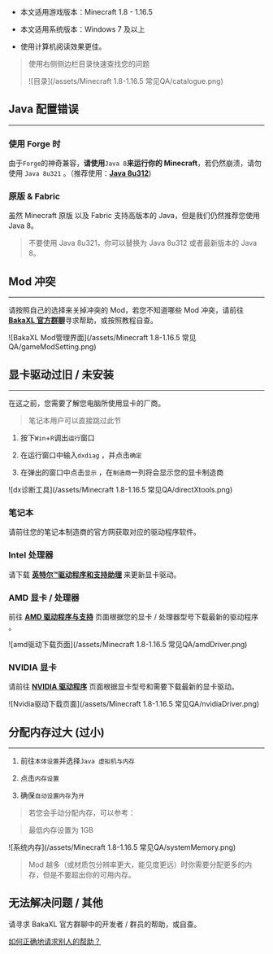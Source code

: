 - 本文适用游戏版本：Minecraft 1.8 - 1.16.5

- 本文适用系统版本：Windows 7 及以上

- 使用计算机阅读效果更佳。



> 使用右侧侧边栏目录快速查找您的问题
>
> ![目录](/assets/Minecraft 1.8-1.16.5 常见QA/catalogue.png)



## Java 配置错误

***

### 使用 Forge 时

由于`Forge`的神奇兼容，**请使用**`Java 8`**来运行你的 Minecraft**，若﻿仍然崩溃，请勿使用 `Java 8u321` 。（推荐使用：[__Java 8u312__](https://download.bell-sw.com/java/8u312+7/bellsoft-jre8u312+7-windows-amd64-full.msi))



### 原版 & Fabric

虽然 Minecraft 原版 以及 Fabric 支持高版本的 Java，但是我们仍然推荐您使用 Java 8。

> 不要使用 Java 8u321，你可以替换为 Java 8u312 或者最新版本的 Java 8。

## Mod 冲突

***

请按照自己的选择来关掉冲突的 Mod，若您不知道哪些 Mod 冲突，请前往 [__BakaXL 官方群聊__](https://jq.qq.com/?_wv=1027&k=TwvkLgkB)寻求帮助，或按照教程自查。

![BakaXL Mod管理界面](/assets/Minecraft 1.8-1.16.5 常见QA/gameModSetting.png)

## 显卡驱动﻿过旧 / 未安装

***

在这之前，您需要了解您电脑所使用显卡的厂商。

> 笔记本用户可以直接跳过此节

1. 按下`Win`+`R`调出`运行`窗口

1. 在运行窗口中输入`dxdiag` ，并点击`确定` 

1. 在弹出的窗口中点击`显示` ，在`制造商`一列将会显示您的显卡制造商

![dx诊断工具](/assets/Minecraft 1.8-1.16.5 常见QA/directXtools.png)

### 笔记本

请前往您的笔记本制造商的官方网获取对应的驱动程序软件。

### Intel 处理器

请下载 [__英特尔™驱动程序和支持助理__](https://dsadata.intel.com/installer) 来更新显卡驱动。

### AMD 显卡 / 处理器

前往 [__AMD 驱动程序与支持__](https://www.amd.com/zh-hans/support) 页面根据您的显卡 / 处理器型号下载最新的驱动程序 。

![amd驱动下载页面](/assets/Minecraft 1.8-1.16.5 常见QA/amdDriver.png)

### NVIDIA 显卡

请前往 [__NVIDIA 驱动程序__](https://www.nvidia.cn/geforce/drivers/) 页面根据显卡型号和需要下载最新的显卡驱动。

![Nvidia驱动下载页面](/assets/Minecraft 1.8-1.16.5 常见QA/nvidiaDriver.png)

## 分配内存过大 (过小)

***

1. 前往`本体设置`并选择`Java 虚拟机与内存`

1. 点击`内存设置`

1. 确保`自动设置内存`为`开`

> 若您会手动分配内存，可以参考：

> 最低内存设置为 1GB 

![系统内存](/assets/Minecraft 1.8-1.16.5 常见QA/systemMemory.png)

> Mod 越多（或材质包分辨率更大，能见度更远）时你需要分配更多的内存，但是不要超出你的可用内存。

## 无法解决问题 / 其他

请寻求 BakaXL 官方群聊中的开发者 / 群员的帮助，或自查。

[如何正确地请求别人的帮助？](询问问题的方法.md)

